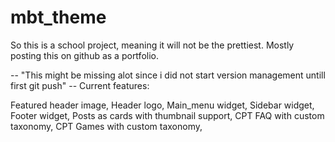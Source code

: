 # mbt_theme

<!-- Start info first push version -->

So this is a school project, meaning it will not be the prettiest.
Mostly posting this on github as a portfolio.


-- "This might be missing alot since i did not start version management untill first git push" --
Current features: 


Featured header image,
Header logo,
Main_menu widget,
Sidebar widget,
Footer widget,
Posts as cards with thumbnail support,
CPT FAQ with custom taxonomy,
CPT Games with custom taxonomy,

<!-- End info first push version -->